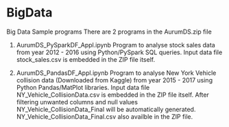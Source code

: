 # BigData
Big Data Sample programs
There are 2 programs in the AurumDS.zip file
  1. AurumDS_PySparkDF_Appl.ipynb 
     Program to analyse stock sales data from year 2012 - 2016 using Python/PySpark 
     SQL queries. Input data file stock_sales.csv is embedded in the ZIP file itself.
     
  2. AurumDS_PandasDF_Appl.ipynb
     Program to analyse New York Vehicle collision data (Downloaded from Kaggle) 
     from year 2015 - 2017 using Python Pandas/MatPlot libraries. 
     Input data file NY_Vehicle_CollisionData.csv is embedded in the ZIP file itself.
     After filtering unwanted columns and null values NY_Vehicle_CollisionData_Final 
     will be automatically generated. NY_Vehicle_CollisionData_Final.csv also availble
     in the ZIP file.
